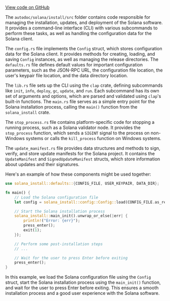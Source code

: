 
[View code on GitHub](https://github.com/solana-labs/solana/tree/master/na/install/src)

The `autodoc/solana/install/src` folder contains code responsible for managing the installation, updates, and deployment of the Solana software. It provides a command-line interface (CLI) with various subcommands to perform these tasks, as well as handling the configuration data for the Solana client.

The `config.rs` file implements the `Config` struct, which stores configuration data for the Solana client. It provides methods for creating, loading, and saving `Config` instances, as well as managing the release directories. The `defaults.rs` file defines default values for important configuration parameters, such as the JSON-RPC URL, the configuration file location, the user's keypair file location, and the data directory location.

The `lib.rs` file sets up the CLI using the `clap` crate, defining subcommands like `init`, `info`, `deploy`, `gc`, `update`, and `run`. Each subcommand has its own set of arguments and options, which are parsed and validated using `clap`'s built-in functions. The `main.rs` file serves as a simple entry point for the Solana installation process, calling the `main()` function from the `solana_install` crate.

The `stop_process.rs` file contains platform-specific code for stopping a running process, such as a Solana validator node. It provides the `stop_process` function, which sends a `SIGINT` signal to the process on non-Windows systems or calls the `kill_process` function on Windows systems.

The `update_manifest.rs` file provides data structures and methods to sign, verify, and store update manifests for the Solana project. It contains the `UpdateManifest` and `SignedUpdateManifest` structs, which store information about updates and their signatures.

Here's an example of how these components might be used together:

```rust
use solana_install::defaults::{CONFIG_FILE, USER_KEYPAIR, DATA_DIR};

fn main() {
    // Load the Solana configuration file
    let config = solana_install::config::Config::load(CONFIG_FILE.as_ref().unwrap()).unwrap();

    // Start the Solana installation process
    solana_install::main_init().unwrap_or_else(|err| {
        println!("Error: {err}");
        press_enter();
        exit(1);
    });

    // Perform some post-installation steps
    // ...

    // Wait for the user to press Enter before exiting
    press_enter();
}
```

In this example, we load the Solana configuration file using the `Config` struct, start the Solana installation process using the `main_init()` function, and wait for the user to press Enter before exiting. This ensures a smooth installation process and a good user experience with the Solana software.